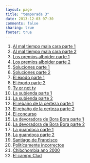 ```yaml
---
layout: page
title: "temporada 3"
date: 2013-12-03 07:30
comments: false
sharing: true
footer: true
---
```


<ol>
<li><a href="{{ root_url }}/al-mal-tiempo-mala-cara-parte-1">Al mal tiempo mala cara parte 1</a></li>
<li><a href="{{ root_url }}/al-mal-tiempo-mala-cara-parte-2">Al mal tiempo mala cara parte 2</a></li>
<li><a href="{{ root_url }}/los-premios-alboider-parte-1">Los premios alboider parte 1</a></li>
<li><a href="{{ root_url }}/los-premios-alboider-parte-2">Los premios alboider parte 2</a></li>
<li><a href="{{ root_url }}/soluciones-parte-1">Soluciones parte 1</a></li>
<li><a href="{{ root_url }}/soluciones-parte-2">Soluciones parte 2</a></li>
<li><a href="{{ root_url }}/el-exodo-parte-1">El éxodo parte 1</a></li>
<li><a href="{{ root_url }}/el-exodo-parte-2">El éxodo parte 2</a></li>
<li><a href="{{ root_url }}/tv-or-not-tv">Tv or not tv</a></li>
<li><a href="{{ root_url }}/la-subienda-parte-1">La subienda parte 1</a></li>
<li><a href="{{ root_url }}/la-subienda-parte-2">La subienda parte 2</a></li>
<li><a href="{{ root_url }}/el-rebaño-de-la-certeza-parte-1">El rebaño de la certeza parte 1</a></li>
<li><a href="{{ root_url }}/el-rebaño-de-la-certeza-parte-2">El rebaño de la certeza parte 2</a></li>
<li><a href="{{ root_url }}/el-concurso">El concurso</a></li>
<li><a href="{{ root_url }}/la-devoradora-de-bora-bora-parte-1">La devoradora de Bora Bora parte 1</a></li>
<li><a href="{{ root_url }}/la-devoradora-de-bora-bora-parte-1">La devoradora de Bora Bora parte 2</a></li>
<li><a href="{{ root_url }}/la-guandoca-parte-1">La guandoca parte 1</a></li>
<li><a href="{{ root_url }}/la-guandoca-parte-2">La guandoca parte 2</a></li>
<li><a href="{{ root_url }}/santiago-de-francisco">Santiago de Francisco</a></li>
<li><a href="{{ root_url }}/politicamente-incorrectos">Politícamente incorrectos</a></li>
<li><a href="{{ root_url }}/chibchombia-ano-2000">Chibchombia ano 2000</a></li>
<li><a href="{{ root_url }}/el-campo-clud">El campo Clud</a></li>
</ol>
